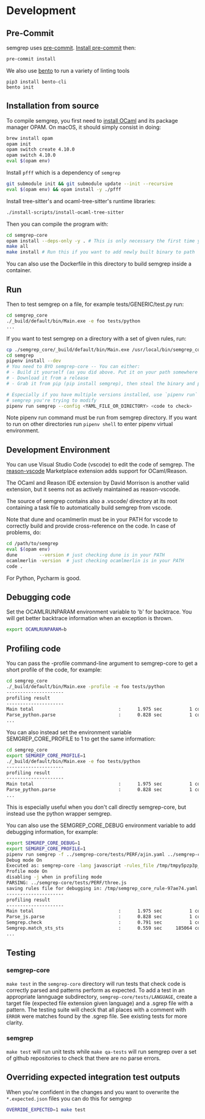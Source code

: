 # Development

## Pre-Commit

semgrep uses [pre-commit](https://pre-commit.com/). [Install pre-commit](https://pre-commit.com/#installation) then:

```bash
pre-commit install
```

We also use [bento](https://github.com/returntocorp/bento) to run a variety of linting tools

```
pip3 install bento-cli
bento init
```

## Installation from source

To compile semgrep, you first need to [install OCaml](https://opam.ocaml.org/doc/Install.html) and its package manager OPAM. On macOS, it should simply consist in doing:

```bash
brew install opam
opam init
opam switch create 4.10.0
opam switch 4.10.0
eval $(opam env)
```

Install `pfff` which is a dependency of `semgrep`

```bash
git submodule init && git submodule update --init --recursive
eval $(opam env) && opam install -y ./pfff
```

Install tree-sitter's and ocaml-tree-sitter's runtime libraries:

```bash
./install-scripts/install-ocaml-tree-sitter
```

Then you can compile the program with:

```bash
cd semgrep-core
opam install --deps-only -y . # This is only necessary the first time you are building locally
make all
make install # Run this if you want to add newly built binary to path
```

You can also use the Dockerfile in this directory to build semgrep inside a container.

## Run

Then to test semgrep on a file, for example tests/GENERIC/test.py run:

```bash
cd semgrep_core
./_build/default/bin/Main.exe -e foo tests/python
...
```

If you want to test semgrep on a directory with a set of given rules, run:

```bash
cp ./semgrep_core/_build/default/bin/Main.exe /usr/local/bin/semgrep_core
cd semgrep
pipenv install --dev
# You need to BYO semgrep-core -- You can either:
# - Build it yourself (as you did above. Put it on your path somewhere as semgrep-core)
# - Download it from a release
# - Grab it from pip (pip install semgrep), then steal the binary and put it somewhere.

# Especially if you have multiple versions installed, use `pipenv run` to be sure you're running the
# semgrep you're trying to modify
pipenv run semgrep --config <YAML_FILE_OR_DIRECTORY> <code to check>
```

Note pipenv run command must be run from semgrep directory. If you want to run on other directories
run `pipenv shell` to enter pipenv virtual environment.

## Development Environment

You can use Visual Studio Code \(vscode\) to edit the code of semgrep. The [reason-vscode](https://marketplace.visualstudio.com/items?itemName=jaredly.reason-vscode) Marketplace extension adds support for OCaml/Reason.

The OCaml and Reason IDE extension by David Morrison is another valid extension, but it seems not as actively maintained as reason-vscode.

The source of semgrep contains also a .vscode/ directory at its root containing a task file to automatically build semgrep from vscode.

Note that dune and ocamlmerlin must be in your PATH for vscode to correctly build and provide cross-reference on the code. In case of problems, do:

```bash
cd /path/to/semgrep
eval $(opam env)
dune        --version # just checking dune is in your PATH
ocamlmerlin -version  # just checking ocamlmerlin is in your PATH
code .
```

For Python, Pycharm is good.

## Debugging code

Set the OCAMLRUNPARAM environment variable to 'b' for backtrace. You will get better backtrace information when an exception is thrown.

```bash
export OCAMLRUNPARAM=b
```

## Profiling code

You can pass the -profile command-line argument to semgrep-core to get
a short profile of the code, for example:
``` bash
cd semgrep_core
./_build/default/bin/Main.exe -profile -e foo tests/python
---------------------
profiling result
---------------------
Main total                               :      1.975 sec          1 count
Parse_python.parse                       :      0.828 sec          1 count
...
```

You can also instead set the environment variable SEMGREP_CORE_PROFILE to 1 to get the same information:

``` bash
cd semgrep_core
export SEMGREP_CORE_PROFILE=1
./_build/default/bin/Main.exe -e foo tests/python
---------------------
profiling result
---------------------
Main total                               :      1.975 sec          1 count
Parse_python.parse                       :      0.828 sec          1 count
...
```

This is especially useful when you don't call directly semgrep-core, but
instead use the python wrapper semgrep.

You can also use the SEMGREP_CORE_DEBUG environment variable to add debugging
information, for example:
```bash
export SEMGREP_CORE_DEBUG=1
export SEMGREP_CORE_PROFILE=1
pipenv run semgrep -f ../semgrep-core/tests/PERF/ajin.yaml ../semgrep-core/tests/PERF/three.js
Debug mode On
Executed as: semgrep-core -lang javascript -rules_file /tmp/tmpy5pzp3p_ -j 8 ../semgrep-core/tests/PERF/three.js
Profile mode On
disabling -j when in profiling mode
PARSING: ../semgrep-core/tests/PERF/three.js
saving rules file for debugging in: /tmp/semgrep_core_rule-97ae74.yaml
---------------------
profiling result
---------------------
Main total                               :      1.975 sec          1 count
Parse_js.parse                           :      0.828 sec          1 count
Semgrep.check                            :      0.791 sec          1 count
Semgrep.match_sts_sts                    :      0.559 sec     185064 count
...
```

## Testing

### semgrep-core

`make test` in the `semgrep-core` directory will run tests that check code is correctly parsed
and patterns perform as expected. To add a test in an appropriate lannguage subdirectory, `semgrep-core/tests/LANGUAGE`, create a target file (expected file extension given language) and a .sgrep file with a pattern. The testing suite will check that all places with a comment with `ERROR` were matches found by the .sgrep file. See existing tests for more clarity.

### semgrep

`make test` will run unit tests while `make qa-tests` will run semgrep over a set of github repositories to check that there are no parse errors.

## Overriding expected integration test outputs

When you're confident in the changes and you want to overwrite the `*.expected.json` files you can do this for semgrep

```bash
OVERRIDE_EXPECTED=1 make test
```
